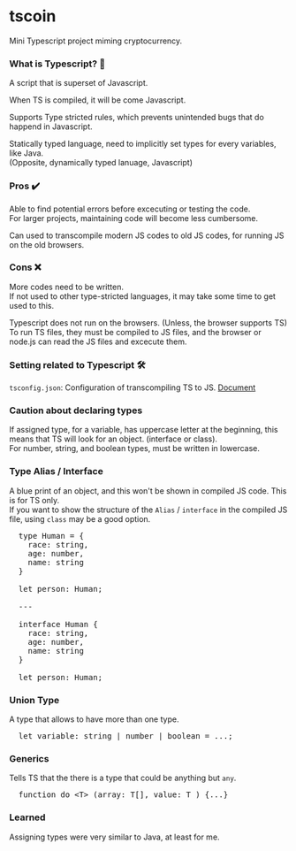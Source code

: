 # tscoin
Mini Typescript project miming cryptocurrency.

### What is Typescript? 🤔

A script that is superset of Javascript.

When TS is compiled, it will be come Javascript.

Supports Type stricted rules, which prevents unintended bugs that do happend in Javascript.

Statically typed language, need to implicitly set types for every variables, like Java. 
<br>(Opposite, dynamically typed lanuage, Javascript)

### Pros ✔️

Able to find potential errors before excecuting or testing the code.
<br>
For larger projects, maintaining code will become less cumbersome.

Can used to transcompile modern JS codes to old JS codes, for running JS on the old browsers.

### Cons ❌

More codes need to be written.
<br>
If not used to other type-stricted languages, it may take some time to get used to this.

Typescript does not run on the browsers. (Unless, the browser supports TS)
<br>
To run TS files, they must be compiled to JS files, and the browser or node.js can read the JS files and excecute them.


### Setting related to Typescript 🛠️

`tsconfig.json`: Configuration of transcompiling TS to JS. <a href="https://www.typescriptlang.org/tsconfig">Document</a>


### Caution about declaring types

If assigned type, for a variable, has uppercase letter at the beginning, this means that TS will look for an object. (interface or class).
<br>
For number, string, and boolean types, must be written in lowercase.

### Type Alias / Interface

A blue print of an object, and this won't be shown in compiled JS code. This is for TS only.
<br>
If you want to show the structure of the `Alias` / `interface` in the compiled JS file, using `class` may be a good option.

<pre>
  type Human = {
    race: string,
    age: number,
    name: string
  }

  let person: Human;

  ---

  interface Human {
    race: string,
    age: number,
    name: string
  }

  let person: Human;
</pre>

### Union Type

A type that allows to have more than one type.

<pre>
  let variable: string | number | boolean = ...;
</pre>

### Generics

Tells TS that the there is a type that could be anything but `any`.

<pre>
  function do &#60;T&#62; (array: T[], value: T ) {...}
</pre>

### Learned

Assigning types were very similar to Java, at least for me.
